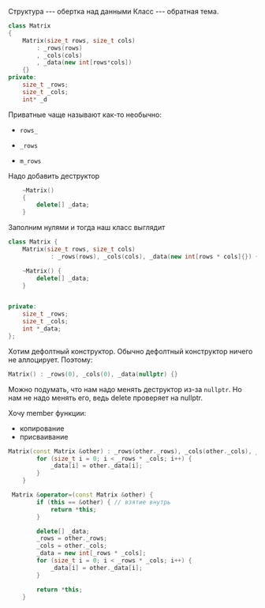 Структура --- обертка над данными
Класс --- обратная тема.
```cpp
class Matrix
{
    Matrix(size_t rows, size_t cols)
        : _rows(rows)
        , _cols(cols)
        , _data(new int[rows*cols])
    {}
private:
    size_t _rows;
    size_t _cols;
    int* _d
```



Приватные чаще называют как-то необычно:

 - `rows_`

 - `_rows` 

-  `m_rows` 

Надо добавить  деструктор

```cpp
    ~Matrix()
    {
        delete[] _data;
    }
```

Заполним  нулями и тогда наш класс выглядит
```cpp
class Matrix {
    Matrix(size_t rows, size_t cols)
            : _rows(rows), _cols(cols), _data(new int[rows * cols]{}) {}

    ~Matrix() {
        delete[] _data;
    }


private:
    size_t _rows;
    size_t _cols;
    int *_data;
};
```

Хотим дефолтный конструктор. Обычно дефолтный конструктор ничего не аллоцирует. Поэтому:
```cpp
Matrix() : _rows(0), _cols(0), _data(nullptr) {}
```
Можно подумать, что нам надо менять деструктор из-за `nullptr`. Но нам не надо менять его, ведь delete проверяет на nullptr.

Хочу member функции:
- копирование
- присваивание 

```cpp
Matrix(const Matrix &other) : _rows(other._rows), _cols(other._cols), _data(new int[_rows * _cols]) {
        for (size_t i = 0; i < _rows * _cols; i++) {
            _data[i] = other._data[i];
        }
    }
```

```cpp
 Matrix &operator=(const Matrix &other) {
        if (this == &other) { // взятие внутрь
            return *this;
        }

        delete[] _data;
        _rows = other._rows;
        _cols = other._cols;
        _data = new int[_rows * _cols];
        for (size_t i = 0; i < _rows * _cols; i++) {
            _data[i] = other._data[i];
        }

        return *this;
    }
```